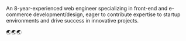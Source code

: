 

An 8-year-experienced web engineer specializing 
in front-end and e-commerce development/design, 
eager to contribute expertise to startup environments 
and drive success in innovative projects.

🌏🌏🌏
